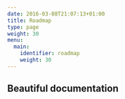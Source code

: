 ```yaml
---
date: 2016-03-08T21:07:13+01:00
title: Roadmap
type: page
weight: 30
menu:
  main:
    identifier: roadmap
    weight: 30
---
```


## Beautiful documentation
